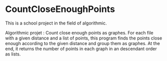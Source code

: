# CountCloseEnoughPoints
This is a school project in the field of algorithmic.

Algorithmic projet : Count close enough points as graphes. For each file with a given distance and a list of points, this program finds the points close enough according to the given distance and group them as graphes. At the end, it returns the number of points in each graph in an descendant order as lists.
